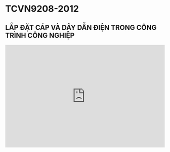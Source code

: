 # TCVN9208-2012
## LẮP ĐẶT CÁP VÀ DÂY DẪN ĐIỆN TRONG CÔNG TRÌNH CÔNG NGHIỆP

<div style="position:relative;padding-top:max(60%,324px);width:100%;height:0;"><iframe style="position:absolute;border:none;width:100%;height:100%;left:0;top:0;" src="https://online.fliphtml5.com/qzyvf/rqak/"  seamless="seamless" scrolling="no" frameborder="0" allowtransparency="true" allowfullscreen="true" ></iframe></div>

